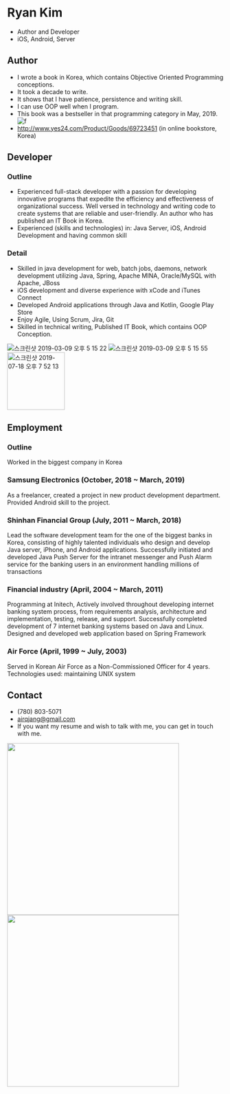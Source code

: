 # Ryan Kim
* Author and Developer
* iOS, Android, Server

## Author
* I wrote a book in Korea, which contains Objective Oriented Programming conceptions.
* It took a decade to write.
* It shows that I have patience, persistence and writing skill.
* I can use OOP well when I program.
* This book was a bestseller in that programming category in May, 2019.
![f](https://user-images.githubusercontent.com/11452935/51438922-2c2a1a00-1cf6-11e9-8ae4-3308ba0b95c2.jpg)
* http://www.yes24.com/Product/Goods/69723451 (in online bookstore, Korea)

## Developer
### Outline 
* Experienced full-stack developer with a passion for developing innovative programs that expedite the efficiency and effectiveness of organizational success. Well versed in technology and writing code to create systems that are reliable and user-friendly. An author who has published an IT Book in Korea.
* Experienced (skills and technologies) in: Java Server, iOS, Android Development and having common skill
### Detail
*	Skilled in java development for web, batch jobs, daemons, network development utilizing Java, Spring, Apache MINA, Oracle/MySQL with Apache, JBoss
*	iOS development and diverse experience with xCode and iTunes Connect
*	Developed Android applications through Java and Kotlin, Google Play Store
*	Enjoy Agile, Using Scrum, Jira, Git
*	Skilled in technical writing, Published IT Book, which contains OOP Conception.

![스크린샷 2019-03-09 오후 5 15 22](https://user-images.githubusercontent.com/11452935/61503601-a382f280-a995-11e9-815b-2d45d7d65f1c.png)
![스크린샷 2019-03-09 오후 5 15 55](https://user-images.githubusercontent.com/11452935/61503605-a7167980-a995-11e9-8477-c5f367188991.png)
<img width="134" alt="스크린샷 2019-07-18 오후 7 52 13" src="https://user-images.githubusercontent.com/11452935/61503611-aaaa0080-a995-11e9-9414-1d292ad48173.png">

## Employment
### Outline
Worked in the biggest company in Korea
### Samsung Electronics (October, 2018 ~ March, 2019)
As a freelancer, created a project in new product development department. Provided Android skill to the project.
### Shinhan Financial Group (July, 2011 ~ March, 2018)
Lead the software development team for the one of the biggest banks in Korea, consisting of highly talented individuals who design and develop Java server, iPhone, and Android applications. Successfully initiated and developed Java Push Server for the intranet messenger and Push Alarm service for the banking users in an environment handling millions of transactions
### Financial industry (April, 2004 ~ March, 2011)
Programming at Initech, Actively involved throughout developing internet banking system process, from requirements analysis, architecture and implementation, testing, release, and support. Successfully completed development of 7 internet banking systems based on Java and Linux. Designed and developed web application based on Spring Framework 
### Air Force (April, 1999 ~ July, 2003)
Served in Korean Air Force as a Non-Commissioned Officer for 4 years.
Technologies used: maintaining UNIX system

## Contact
* (780) 803-5071 
* airqjang@gmail.com
* If you want my resume and wish to talk with me, you can get in touch with me.

<img width="400" src="https://user-images.githubusercontent.com/11452935/61641177-e70e8280-ac5b-11e9-8a63-1792b514c534.png">

<img width="400" src="https://user-images.githubusercontent.com/11452935/61641173-e4ac2880-ac5b-11e9-85bf-968b14946fdc.png">
